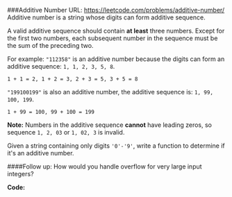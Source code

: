 ###Additive Number
URL: https://leetcode.com/problems/additive-number/</br>
Additive number is a string whose digits can form additive sequence.

A valid additive sequence should contain __at least__ three numbers. Except for the first two numbers, each subsequent number in the sequence must be the sum of the preceding two.

For example:
`"112358"` is an additive number because the digits can form an additive sequence: `1, 1, 2, 3, 5, 8`.

	1 + 1 = 2, 1 + 2 = 3, 2 + 3 = 5, 3 + 5 = 8

`"199100199"` is also an additive number, the additive sequence is: `1, 99, 100, 199`.

	1 + 99 = 100, 99 + 100 = 199

__Note:__ Numbers in the additive sequence __cannot__ have leading zeros, so sequence `1, 2, 03` or `1, 02, 3` is invalid.

Given a string containing only digits `'0'-'9'`, write a function to determine if it's an additive number.

####Follow up:
How would you handle overflow for very large input integers?

__Code:__